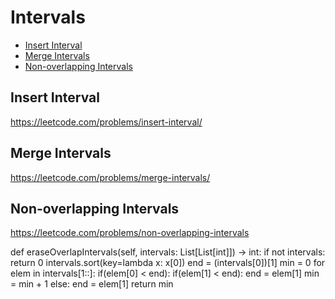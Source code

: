 # Intervals

+ [Insert Interval](#insert-interval)
+ [Merge Intervals](#merge-intervals)
+ [Non-overlapping Intervals](#non-overlapping-intervals)

## Insert Interval

https://leetcode.com/problems/insert-interval/

## Merge Intervals

https://leetcode.com/problems/merge-intervals/

## Non-overlapping Intervals

https://leetcode.com/problems/non-overlapping-intervals

def eraseOverlapIntervals(self, intervals: List[List[int]]) -> int:
    if not intervals:
        return 0
    intervals.sort(key=lambda x: x[0])
    end = (intervals[0])[1]
    min = 0
    for elem in intervals[1::]:
        if(elem[0] < end):
            if(elem[1] < end):
                end = elem[1]
            min = min + 1
        else:
            end = elem[1]
    return min
